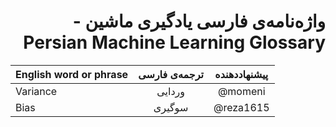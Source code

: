 <div dir="rtl">

# واژه‌نامه‌ی فارسی یادگیری ماشین - Persian Machine Learning Glossary
</div>

| English word or phrase | ترجمه‌ی فارسی | پیشنهاددهنده |
|------------------------|:------------:|:------------:|
| Variance               |    وردایی    |    @momeni   |
| Bias                   |    سوگیری    |   @reza1615  |
